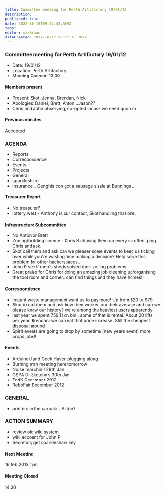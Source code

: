 ```yaml
---
title: Committee meeting for Perth Artifactory 19/01/12
description: 
published: true
date: 2022-10-19T09:42:42.509Z
tags: 
editor: markdown
dateCreated: 2022-10-17T15:57:15.702Z
---
```


### Committee meeting for Perth Artifactory 19/01/12

-   Date: 19/01/12
-   Location: Perth Artifactory
-   Meeting Opened: 13.30

#### Members present

-   Present: Skot, Jenna, Brendan, Nick
-   Apologies: Daniel, Brett, Anton ..Jason??
-   Chris and John observing, co-opted incase we need quorum

#### Previous minutes

Accepted

### AGENDA

-   Reports
-   Correspondence
-   Events
-   Projects
-   General
-   sparkleshare
-   insurance... Genghis con got a sausage sizzle at Bunnings ..

#### Treasurer Report

-   No treasurer?
-   lottery west - Anthony is our contact, Skot handling that one.

#### Infrastructure Subcommittee

-   No Anton or Brett
-   Zoning/building licence - Chris B chasing them up every so often, ping Chris and ask.
-   Skot call them and ask can we pleaser some events to keep us ticking over while you're wasting time making a decision? Help solve this problem for other hackerspaces..
-   John P see if men's sheds solved their zoning problems
-   Great praise for Chris for doing an amazing job cleaning up/organising the tool room and corner.. can find things and they have homes!!

#### Correspondence

-   Instant waste management want us to pay more! Up from \$20 to \$79
-   Skot to call them and ask how they worked out their average and can we please know our history? we're among the heaviest users apparently
-   last year we spent 759.11 on bin.. some of that is rental. About 20 lifts per year. Brendan: we can eat that price increase. Still the cheapest disposal around
-   Spirit events are going to drop by sometime (new years event) more props jobs!!

#### Events

-   ArduinoU and Geek Haven plugging along
-   Burning man meeting here tomorrow
-   Noise maschin!! 29th Jan
-   GSPA Dr Sketchy’s 30th Jan
-   TedX December 2012
-   RoboFair December 2012

### GENERAL

-   printers in the carpark.. Anton?

### ACTION SUMMARY

-   review old wiki system
-   wiki account for John P
-   Secretary get sparkleshare key

#### Next Meeting

16 feb 2013 1pm

#### Meeting Closed

14.30
